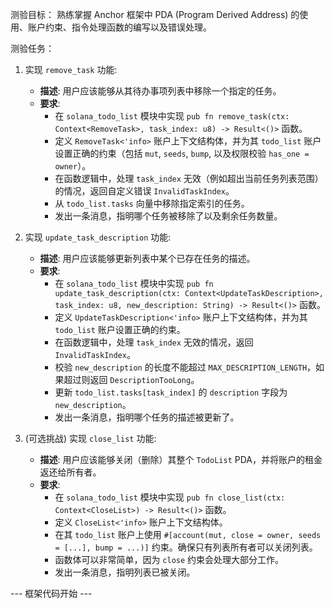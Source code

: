 

测验目标：
熟练掌握 Anchor 框架中 PDA (Program Derived Address) 的使用、账户约束、指令处理函数的编写以及错误处理。

测验任务：

1.  实现 `remove_task` 功能:
    - **描述**: 用户应该能够从其待办事项列表中移除一个指定的任务。
    - **要求**:
        - 在 `solana_todo_list` 模块中实现 `pub fn remove_task(ctx: Context<RemoveTask>, task_index: u8) -> Result<()>` 函数。
        - 定义 `RemoveTask<'info>` 账户上下文结构体，并为其 `todo_list` 账户设置正确的约束（包括 `mut`, `seeds`, `bump`, 以及权限校验 `has_one = owner`）。
        - 在函数逻辑中，处理 `task_index` 无效（例如超出当前任务列表范围）的情况，返回自定义错误 `InvalidTaskIndex`。
        - 从 `todo_list.tasks` 向量中移除指定索引的任务。
        - 发出一条消息，指明哪个任务被移除了以及剩余任务数量。

2.  实现 `update_task_description` 功能:
    - **描述**: 用户应该能够更新列表中某个已存在任务的描述。
    - **要求**:
        - 在 `solana_todo_list` 模块中实现 `pub fn update_task_description(ctx: Context<UpdateTaskDescription>, task_index: u8, new_description: String) -> Result<()>` 函数。
        - 定义 `UpdateTaskDescription<'info>` 账户上下文结构体，并为其 `todo_list` 账户设置正确的约束。
        - 在函数逻辑中，处理 `task_index` 无效的情况，返回 `InvalidTaskIndex`。
        - 校验 `new_description` 的长度不能超过 `MAX_DESCRIPTION_LENGTH`，如果超过则返回 `DescriptionTooLong`。
        - 更新 `todo_list.tasks[task_index]` 的 `description` 字段为 `new_description`。
        - 发出一条消息，指明哪个任务的描述被更新了。

3.  (可选挑战) 实现 `close_list` 功能:
    - **描述**: 用户应该能够关闭（删除）其整个 `TodoList` PDA，并将账户的租金返还给所有者。
    - **要求**:
        - 在 `solana_todo_list` 模块中实现 `pub fn close_list(ctx: Context<CloseList>) -> Result<()>` 函数。
        - 定义 `CloseList<'info>` 账户上下文结构体。
        - 在其 `todo_list` 账户上使用 `#[account(mut, close = owner, seeds = [...], bump = ...)]` 约束。确保只有列表所有者可以关闭列表。
        - 函数体可以非常简单，因为 `close` 约束会处理大部分工作。
        - 发出一条消息，指明列表已被关闭。

--- 框架代码开始 ---